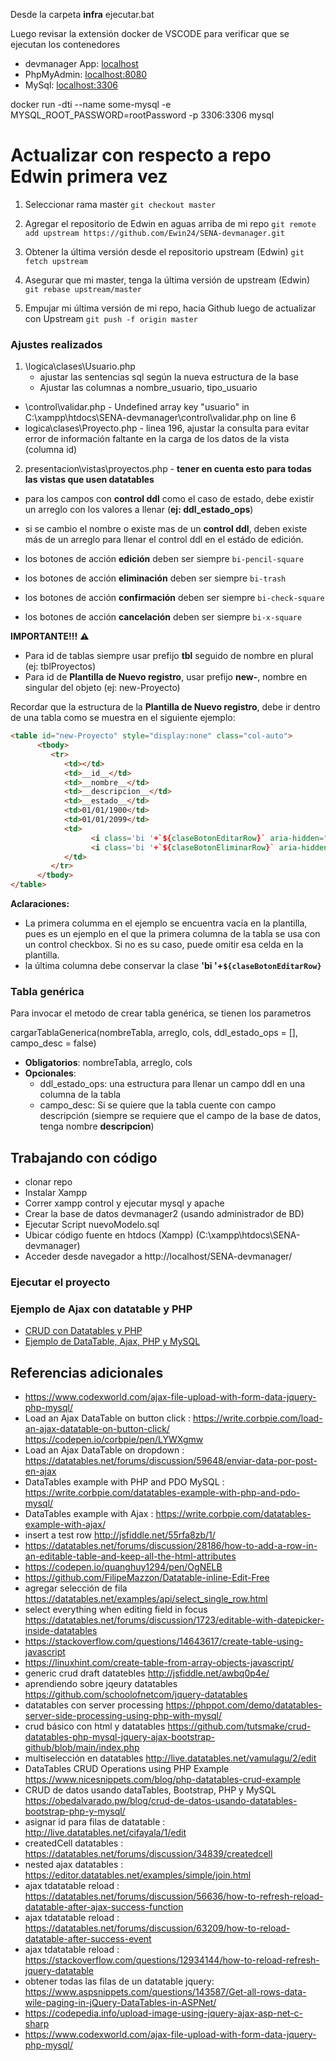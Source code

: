 Desde la carpeta **infra**
ejecutar.bat

Luego revisar la extensión docker de VSCODE para verificar que se ejecutan los contenedores

* devmanager App: [localhost](http://localhost:80)
* PhpMyAdmin: [localhost:8080](http://localhost:8080/)
* MySql: [localhost:3306](http://localhost:3306/)

docker run -dti --name some-mysql -e MYSQL_ROOT_PASSWORD=rootPassword -p 3306:3306 mysql

# Actualizar con respecto a repo Edwin primera vez

1. Seleccionar rama master
`git checkout master`

2. Agregar el repositorio de Edwin en aguas arriba de mi repo
`git remote add upstream https://github.com/Ewin24/SENA-devmanager.git`

3. Obtener la última versión desde el repositorio upstream (Edwin)
`git fetch upstream`

4. Asegurar que mi master, tenga la última versión de upstream (Edwin)
`git rebase upstream/master`

5. Empujar mi última versión de mi repo, hacia Github luego de actualizar con Upstream
`git push -f origin master`

### Ajustes realizados
1. \logica\clases\Usuario.php 
   - ajustar las sentencias sql según la nueva estructura de la base
   - Ajustar las columnas a nombre_usuario, tipo_usuario
- \control\validar.php - Undefined array key "usuario" in C:\xampp\htdocs\SENA-devmanager\control\validar.php on line 6
- logica\clases\Proyecto.php - linea 196, ajustar la consulta para evitar error de información faltante en la carga de los datos de la vista (columna id)

2. presentacion\vistas\proyectos.php - **tener en cuenta esto para todas las vistas que usen datatables**
- para los campos con **control ddl** como el caso de estado, debe existir un arreglo con los valores a llenar (**ej: ddl_estado_ops**)
- si se cambio el nombre o existe mas de un **control ddl**, deben existe más de un arreglo para llenar el control ddl en el estádo de edición. 

- los botones de acción **edición** deben ser siempre `bi-pencil-square`
- los botones de acción **eliminación** deben ser siempre `bi-trash`
- los botones de acción **confirmación** deben ser siempre `bi-check-square`
- los botones de acción **cancelación** deben ser siempre `bi-x-square`

**IMPORTANTE!!!** :warning:
- Para id de tablas siempre usar prefijo **tbl** seguido de nombre en plural (ej: tblProyectos)
- Para id de **Plantilla de Nuevo registro**, usar prefijo **new-**, nombre en singular del objeto (ej: new-Proyecto)

Recordar que la estructura de la **Plantilla de Nuevo registro**, debe ir dentro de una tabla como se muestra en el siguiente ejemplo:

``` html
<table id="new-Proyecto" style="display:none" class="col-auto">
      <tbody>
         <tr>
            <td></td>
            <td>__id__</td>
            <td>__nombre__</td>
            <td>__descripcion__</td>
            <td>__estado__</td>
            <td>01/01/1900</td>
            <td>01/01/2099</td>
            <td>
                  <i class='bi '+`${claseBotonEditarRow}` aria-hidden="true"></i>
                  <i class='bi '+`${claseBotonEliminarRow}` aria-hidden="true"></i>
            </td>
         </tr>
      </tbody>
</table>
```
**Aclaraciones:**
- La primera columma en el ejemplo se encuentra vacía en la plantilla, pues es un ejemplo en el que la primera columna de la tabla se usa con un control checkbox. Si no es su caso, puede omitir esa celda en la plantilla.
- la última columna debe conservar la clase **'bi '+`${claseBotonEditarRow}`**

### Tabla genérica
Para invocar el metodo de crear tabla genérica, se tienen los parametros

cargarTablaGenerica(nombreTabla, arreglo, cols, ddl_estado_ops = [], campo_desc = false)
- **Obligatorios**: nombreTabla, arreglo, cols
- **Opcionales**: 
   - ddl_estado_ops: una estructura para llenar un campo ddl en una columna de la tabla
   - campo_desc: Si se quiere que la tabla cuente con campo descripción (siempre se requiere que el campo de la base de datos, tenga nombre **descripcion**)

## Trabajando con código

- clonar repo
- Instalar Xampp
- Correr xampp control y ejecutar mysql y apache
- Crear la base de datos devmanager2 (usando administrador de BD)
- Ejecutar Script nuevoModelo.sql
- Ubicar código fuente en htdocs (Xampp) (C:\xampp\htdocs\SENA-devmanager)
- Acceder desde navegador a http://localhost/SENA-devmanager/

### Ejecutar el proyecto


### Ejemplo de Ajax con datatable y PHP
* [CRUD con Datatables y PHP](https://www.nicesnippets.com/blog/php-datatables-crud-example)
* [Ejemplo de DataTable, Ajax, PHP y MySQL](https://evilnapsis.com/2022/09/19/ejemplo-de-datatable-ajax-php-y-mysql/)


## Referencias adicionales 
* https://www.codexworld.com/ajax-file-upload-with-form-data-jquery-php-mysql/
* Load an Ajax DataTable on button click : https://write.corbpie.com/load-an-ajax-datatable-on-button-click/ https://codepen.io/corbpie/pen/LYWXgmw
* Load an Ajax DataTable on dropdown : https://datatables.net/forums/discussion/59648/enviar-data-por-post-en-ajax
* DataTables example with PHP and PDO MySQL : https://write.corbpie.com/datatables-example-with-php-and-pdo-mysql/
* DataTables example with Ajax : https://write.corbpie.com/datatables-example-with-ajax/
* insert a test row http://jsfiddle.net/55rfa8zb/1/
* https://datatables.net/forums/discussion/28186/how-to-add-a-row-in-an-editable-table-and-keep-all-the-html-attributes
* https://codepen.io/quanghuy1294/pen/OgNELB
* https://github.com/FilipeMazzon/Datatable-inline-Edit-Free
* agregar selección de fila https://datatables.net/examples/api/select_single_row.html
* select everything when editing field in focus https://datatables.net/forums/discussion/1723/editable-with-datepicker-inside-datatables
* https://stackoverflow.com/questions/14643617/create-table-using-javascript
* https://linuxhint.com/create-table-from-array-objects-javascript/
* generic crud draft datatebles http://jsfiddle.net/awbq0p4e/
* aprendiendo sobre jqeury datatables https://github.com/schoolofnetcom/jquery-datatables
* datatables con server processing https://phppot.com/demo/datatables-server-side-processing-using-php-with-mysql/
* crud básico con html y datatables https://github.com/tutsmake/crud-datatables-php-mysql-jquery-ajax-bootstrap-github/blob/main/index.php
* multiselección en datatables http://live.datatables.net/vamulagu/2/edit
* DataTables CRUD Operations using PHP Example https://www.nicesnippets.com/blog/php-datatables-crud-example
*  CRUD de datos usando dataTables, Bootstrap, PHP y MySQL https://obedalvarado.pw/blog/crud-de-datos-usando-datatables-bootstrap-php-y-mysql/
* asignar id para filas de datatable : http://live.datatables.net/cifayala/1/edit
* createdCell datatables : https://datatables.net/forums/discussion/34839/createdcell
* nested ajax datatables : https://editor.datatables.net/examples/simple/join.html
* ajax tdatatable reload : https://datatables.net/forums/discussion/56636/how-to-refresh-reload-datatable-after-ajax-success-function
* ajax tdatatable reload : https://datatables.net/forums/discussion/63209/how-to-reload-datatable-after-success-event
* ajax tdatatable reload : https://stackoverflow.com/questions/12934144/how-to-reload-refresh-jquery-datatable
* obtener todas las filas de un datatable jquery: https://www.aspsnippets.com/questions/143587/Get-all-rows-data-wile-paging-in-jQuery-DataTables-in-ASPNet/
* https://codepedia.info/upload-image-using-jquery-ajax-asp-net-c-sharp
* https://www.codexworld.com/ajax-file-upload-with-form-data-jquery-php-mysql/
